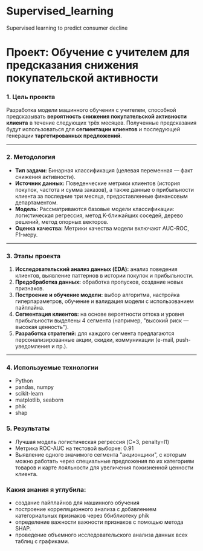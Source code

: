 # Supervised_learning
Supervised learning to predict consumer decline

# Проект: Обучение с учителем для предсказания снижения покупательской активности


### 1. **Цель проекта**
Разработка модели машинного обучения с учителем, способной предсказывать **вероятность снижения покупательской активности клиента** в течение следующих трёх месяцев. Полученные предсказания будут использоваться для **сегментации клиентов** и последующей генерации **таргетированных предложений**.

---

### 2. **Методология**
- **Тип задачи:** Бинарная классификация (целевая переменная — факт снижения активности).
- **Источник данных:** Поведенческие метрики клиентов (история покупок, частота и сумма заказов), а также данные о прибыльности клиента за последние три месяца, предоставленные финансовым департаментом.
- **Модель:** Рассматриваются базовые модели классификации: логистическая регрессия, метод K-ближайших соседей, дерево решений, метод опорных векторов.
- **Оценка качества:** Метрики качества модели включают AUC-ROC, F1-меру.

---

### 3. **Этапы проекта**
1. **Исследовательский анализ данных (EDA):** анализ поведения клиентов, выявление паттернов в истории покупок и прибыльности.
2. **Предобработка данных:** обработка пропусков, создание новых признаков.
3. **Построение и обучение модели:** выбор алгоритма, настройка гиперпараметров, обучение и валидация модели с использованием пайплайна.
4. **Сегментация клиентов:** на основе вероятности оттока и уровня прибыльности выделены 4 сегмента (например, "высокий риск — высокая ценность").
5. **Разработка стратегий:** для каждого сегмента предлагаются персонализированные акции, скидки, коммуникации (e-mail, push-уведомления и пр.).

---
### 4. **Используемые технологии**
- Python 
- pandas, numpy
- scikit-learn
- matplotlib, seaborn
- phik
- shap

### 5. **Результаты** 
- Лучшая модель логистическая регрессия (C=3, penalty=l1)
- Метрика ROC-AUC на тестовой выборке: 0.91
- Выявление одного значимого сегмента "акционщики", с которым можно работать через специальные предложения по их категориям товаров и карте лояльности для увеличения пожизненной ценности клиента.


### Какия знания я углубила:
- создание пайплайнов для машинного обучения
- построение корреляционного анализа с добавлением категориальных признаков через ббиблиотеку phik
- определение важности важности признаков с помощью метода SHAP. 
- проведение объемного исследовательского анализа данных всех таблиц с графиками.
